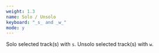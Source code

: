 ```yaml
---
weight: 1.3
name: Solo / Unsolo
keyboard: "_s_ and _w_"
mode: y
---
```

Solo selected track(s) with `s`. Unsolo selected track(s) with `w`.